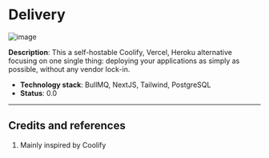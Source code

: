 # Delivery

![image](https://github.com/user-attachments/assets/904f879b-1a7a-4f9c-8250-b595caf89dbb)

**Description**: This a self-hostable Coolify, Vercel, Heroku alternative focusing on one single thing: deploying your applications as simply as possible, without any vendor lock-in.

  - **Technology stack**: BullMQ, NextJS, Tailwind, PostgreSQL
  - **Status**:  0.0

----

## Credits and references

1. Mainly inspired by Coolify
